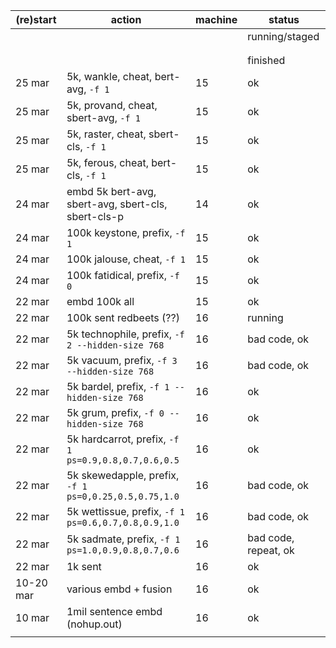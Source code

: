 (re)start|action|machine|status
-|-|-|-
||||running/staged
||||
||||
||||finished
25 mar|5k, wankle, cheat, bert-avg, `-f 1`|15|ok
25 mar|5k, provand, cheat, sbert-avg, `-f 1`|15|ok
25 mar|5k, raster, cheat, sbert-cls, `-f 1`|15|ok
25 mar|5k, ferous, cheat, bert-cls, `-f 1`|15|ok
24 mar|embd 5k bert-avg, sbert-avg, sbert-cls, sbert-cls-p|14|ok
24 mar|100k keystone, prefix, `-f 1`|15|ok
24 mar|100k jalouse, cheat, `-f 1`|15|ok
24 mar|100k fatidical, prefix, `-f 0`|15|ok
22 mar|embd 100k all|15|ok
22 mar|100k sent redbeets (??)|16|running
22 mar|5k technophile, prefix, `-f 2 --hidden-size 768`|16|bad code, ok
22 mar|5k vacuum, prefix, `-f 3 --hidden-size 768`|16|bad code, ok
22 mar|5k bardel, prefix, `-f 1 --hidden-size 768`|16|ok
22 mar|5k grum, prefix, `-f 0 --hidden-size 768`|16|ok
22 mar|5k hardcarrot, prefix, `-f 1 ps=0.9,0.8,0.7,0.6,0.5`|16|ok
22 mar|5k skewedapple, prefix, `-f 1 ps=0,0.25,0.5,0.75,1.0`|16|bad code, ok
22 mar|5k wettissue, prefix, `-f 1 ps=0.6,0.7,0.8,0.9,1.0`|16|bad code, ok
22 mar|5k sadmate, prefix, `-f 1 ps=1.0,0.9,0.8,0.7,0.6`|16|bad code, repeat, ok
22 mar|1k sent|16|ok
10-20 mar|various embd + fusion|16|ok
10 mar|1mil sentence embd (nohup.out)|16|ok
||||